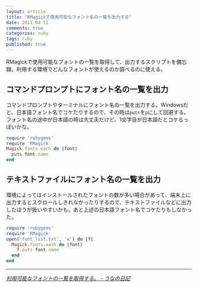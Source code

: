 ```yaml
---
layout: article
title: "RMagickで使用可能なフォント名の一覧を出力する"
date: 2011-04-11
comments: true
categories: ruby
tags: ruby
published: true
---
```


RMagickで使用可能なフォントの一覧を取得して、出力するスクリプトを備忘録。利用する環境でどんなフォントが使えるのか調べるのに使える。

<!-- READMORE -->


## コマンドプロンプトにフォント名の一覧を出力

コマンドプロンプトやターミナルにフォント名の一覧を出力する。Windowsだと、日本語フォント名でコケたりするので、その時は`puts`を`p`にして回避する。フォント名の途中が日本語の時は大丈夫だけど、1文字目が日本語だとコケるっぽいかな。

~~~ ruby
require 'rubygems'
require 'RMagick'
Magick.fonts.each do |font|
  puts font.name
end
~~~


## テキストファイルにフォント名の一覧を出力

環境によってはインストールされたフォントの数が多い場合があって、端末上に出力するとスクロールしきれなかったりするので、テキストファイルなどに出力したほうが扱いやすいかも。あと上述の日本語フォント名でコケたりもしなかった。

~~~ ruby
require 'rubygems'
require 'RMagick'
open('font_list.txt', 'w') do |f|
  Magick.fonts.each do |font|
    f.puts font.name
  end
end
~~~


* * *

<cite>[利用可能なフォントの一覧を取得する。 - うなの日記](http://d.hatena.ne.jp/unageanu/20090903/1251986179)</cite>
